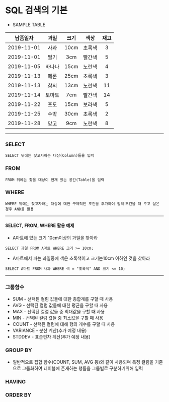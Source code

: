 # SQL 검색의 기본

- SAMPLE TABLE  

|납품일자|과일|크기|색상|재고|
|:---:|:---:|:---:|:---:|:---:|
|2019-11-01|사과|10cm|초록색|3|
|2019-11-01|딸기|3cm|빨간색|5|
|2019-11-05|바나나|15cm|노란색|4|
|2019-11-13|메론|25cm|초록색|3|
|2019-11-13|참외|13cm|노란색|11|
|2019-11-14|토마토|7cm|빨간색|14|
|2019-11-22|포도|15cm|보라색|5|
|2019-11-25|수박|30cm|초록색|2
|2019-11-28|망고|9cm|노란색|8|
---
### SELECT
`SELECT 뒤에는 찾고자하는 대상(Column)들을 입력`
### FROM
`FROM 뒤에는 찾을 대상이 현재 있는 공간(Table)을 입력`
### WHERE
`WHERE 뒤에는 찾고자하는 대상에 대한 구체적인 조건을 추가하여 입력`
`조건을 더 주고 싶은 경우 AND를 활용`  

---
#### SELECT, FROM, WHERE 활용 예제
- A마트에 있는 크기 10cm이상의 과일을 찾아라
```
SELECT 과일 FROM A마트 WHERE 크기 >= 10cm;
```
- A마트에서 파는 과일중에 색은 초록색이고 크기는10cm 이하인 것을 찾아라
```
SELECT A마트 FROM 사과 WHERE 색 = "초록색" AND 크기 <= 10;
```

---
### 그룹함수
- SUM - 선택된 컬럼 값들에 대한 총합계를 구할 때 사용
- AVG - 선택된 컬럼 값들에 대한 평균을 구할 때 사용
- MAX - 선택된 컬럼 값들 중 최대값을 구할 때 사용
- MIN - 선택된 컬럼 값들 중 최소값을 구할 때 사용
- COUNT - 선택된 컬럼에 대해 행의 개수를 구할 때 사용
- VARIANCE - 분산 계산(추가 예정 내용)
- STDDEV - 표준편차 계산(추가 예정 내용)

### GROUP BY
- 일반적으로 집합 함수(COUNT, SUM, AVG 등)와 같이 사용되며 특정 컬럼을 기준으로 그룹화하여 테이블에 존재하는 행들을 그룹별로 구분하기위해 입력


### HAVING

### ORDER BY




